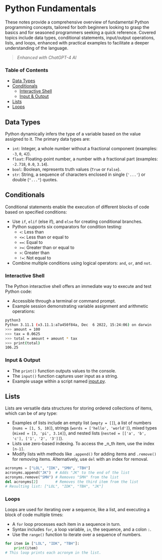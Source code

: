 # Python Fundamentals
These notes provide a comprehensive overview of fundamental Python programming concepts, tailored for both beginners looking to grasp the basics and for seasoned programmers seeking a quick reference. Covered topics include data types, conditional statements, input/output operations, lists, and loops, enhanced with practical examples to facilitate a deeper understanding of the language.

> _Enhanced with ChatGPT-4 AI_

### Table of Contents
- [Data Types](#data-types)
- [Conditionals](#conditionals)
  - [Interactive Shell](#interactive-shell)
  - [Input & Output](#input--output)
- [Lists](#lists)
- [Loops](#loops)

## Data Types
Python dynamically infers the type of a variable based on the value assigned to it. The primary data types are:
- `int`: Integer, a whole number without a fractional component (examples: `-3`, `0`, `42`).
- `float`: Floating-point number, a number with a fractional part (examples: `-2.718`, `0.0`, `3.14`).
- `bool`: Boolean, represents truth values (`True` or `False`).
- `str`: String, a sequence of characters enclosed in single (`'...'`) or double (`"..."`) quotes.

## Conditionals
Conditional statements enable the execution of different blocks of code based on specified conditions:
- Use `if`, `elif` (else if), and `else` for creating conditional branches.
- Python supports six comparators for condition testing:
    - `<`: Less than
    - `<=`: Less than or equal to
    - `==`: Equal to
    - `>=`: Greater than or equal to
    - `>`: Greater than
    - `!=`: Not equal to
- Combine multiple conditions using logical operators: `and`, `or`, and `not`.

### Interactive Shell
The Python interactive shell offers an immediate way to execute and test Python code:
- Accessible through a terminal or command prompt.
- Example session demonstrating variable assignment and arithmetic operations:
```bash
python3
Python 3.11.1 (v3.11.1:a7a450f84a, Dec  6 2022, 15:24:06) on darwin
>>> amount = 100
>>> tax = 0.0625
>>> total = amount + amount * tax
>>> print(total)
106.25
```

### Input & Output
- The `print()` function outputs values to the console.
- The `input()` function captures user input as a string.
- Example usage within a script named [input.py](../input.py).

## Lists
Lists are versatile data structures for storing ordered collections of items, which can be of any type:
- Examples of lists include an empty list (`empty = []`), a list of numbers (`nums = [1, 5, 10]`), strings (`words = ['hello', 'world']`), mixed types (`mixed = [3, 'pi', 3.14]`), and nested lists (`nested = [['a', 'b', 'c'], ['1', '2', '3']]`).
- Lists use zero-based indexing. To access the _n_th item, use the index `[n-1]`.
- Modify lists with methods like `.append()` for adding items and `.remove()` for removing items. Alternatively, use `del` with an index for removal.
```python
acronyms = ["LOL", "IDK", "SMH", "TBH"]
acronyms.append("JK")  # Adds "JK" to the end of the list
acronyms.remove("SMH") # Removes "SMH" from the list
del acronyms[2]        # Removes the third item from the list
# Resulting list: ["LOL", "IDK", "TBH", "JK"]
```

### Loops
Loops are used for iterating over a sequence, like a list, and executing a block of code multiple times:
- A `for` loop processes each item in a sequence in turn.
- Syntax includes `for`, a loop variable, `in`, the sequence, and a colon `:`.
- Use the `range()` function to iterate over a sequence of numbers.
```python
for item in ["LOL", "IDK", "TBH"]:
    print(item)
# This loop prints each acronym in the list.
```
